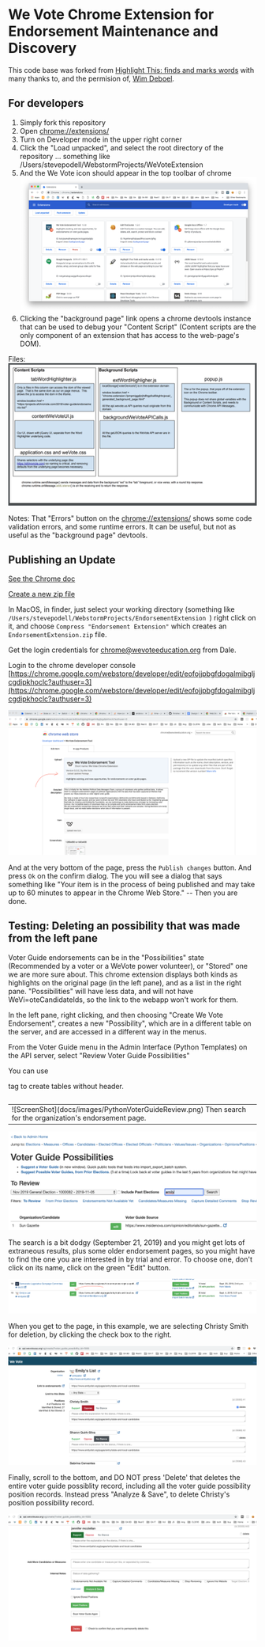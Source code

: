 # We Vote Chrome Extension for Endorsement Maintenance and Discovery

This code base was forked from [Highlight This: finds and marks words](https://chrome.google.com/webstore/detail/highlight-this-finds-and/fgmbnmjmbjenlhbefngfibmjkpbcljaj?hl=en)
with many thanks to, and the permision of, [Wim Deboel](http://deboel.eu/).

## For developers

1. Simply fork this repository
2. Open [chrome://extensions/](chrome://extensions/) 
3. Turn on Developer mode in the upper right corner
4. Click the "Load unpacked", and select the root directory of the repository ... something like /Users/stevepodell/WebstormProjects/WeVoteExtension
5. And the We Vote icon should appear in the top toolbar of chrome
  ![ScreenShot](docs/images/ChromeExtensions.png)
6. Clicking the "background page" link opens a chrome devtools instance that can be used to 
debug your "Content Script" (Content scripts are the only component of an extension that has access to the web-page's DOM).


Files:
![ScreenShot](docs/images/fileArchitectureDrawing.png)

Notes: 
That "Errors" button on the [chrome://extensions/](chrome://extensions/) shows some code validation errors, and some
runtime errors.  It can be useful, but not as useful as the "background page" devtools.



<!-- https://docs.google.com/drawings/d/1C32qtyMrsqAZXxN7TEG3lryZXn56owVHnZhwxoAAOLo/edit?usp=sharing -->

## Publishing an Update

[See the Chrome doc](https://developer.chrome.com/webstore/publish)

[Create a new zip file](https://developer.chrome.com/apps/hosting)

In MacOS, in finder, just select your working directory (something like `/Users/stevepodell/WebstormProjects/EndorsementExtension
`) right click on it, and choose `Compress "Endorsement Extension"` which creates an `EndorsementExtension.zip` file.

Get the login credentials for chrome@wevoteeducation.org from Dale.

Login to the chrome developer console [https://chrome.google.com/webstore/developer/edit/eofojjpbgfdogalmibgljcgdipkhoclc?authuser=3](https://chrome.google.com/webstore/developer/edit/eofojjpbgfdogalmibgljcgdipkhoclc?authuser=3)


![ScreenShot](docs/images/ChromeWebStoreUpload.png)

And at the very bottom of the page, press the `Publish changes` button.  And press `Ok` on the confirm dialog.  The you
will see a dialog that says something like "Your item is in the process of being published and may take up to 60 minutes to appear in the Chrome Web Store." -- Then you are done.


## Testing: Deleting an possibility that was made from the left pane
Voter Guide endorsements can be in the "Possibilities" state (Recommended by a voter or a WeVote power volunteer), or "Stored"
one we are more sure about.  This chrome extension displays both kinds as highlights on the original page (in the left pane), 
and as a list in the right pane. "Possibilities" will have less data, and will not have WeVi=oteCandidateIds, so the link to
the webapp won't work for them.

In the left pane, right clicking, and then choosing "Create We Vote Endorsement", creates a new "Possibility", which
are in a different table on the server, and are accessed in a different way in the menus.

From the Voter Guide menu in the Admin Interface (Python Templates) on the API server, select "Review Voter Guide 
Possibilities"


You can use <table> tag to create tables without header.

<table><tr><td>
![ScreenShot](docs/images/PythonVoterGuideReview.png)   
Then search for the organization's endorsement page.  
</td></tr></table>

![ScreenShot](docs/images/PythonVoterGuidePossibilities.png)   

The search is a bit dodgy (September 21, 2019) and you might get lots
of extraneous results, plus some older endorsement pages, so  you might have to find the one you are interested in by
trial and error.  To choose one, don't click on its name, click on the green "Edit" button. 

![ScreenShot](docs/images/PythonEditVoterGuidePossibilitesList.png)   

When you get to the page, in this example, we are selecting Christy Smith for deletion, by 
clicking the check box to the right.

![ScreenShot](docs/images/SelectChristySmithForDeletion.png)

Finally, scroll to the bottom, and DO NOT press 'Delete' that deletes the entire voter guide possiblity record,
 including all the voter guide possibility position records.  Instead press "Analyze & Save",
 to delete Christy's position possibility record.
  
![ScreenShot](docs/images/AnalyzeAndSave.png) 

